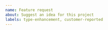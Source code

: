 ```yaml
---
name: Feature request
about: Suggest an idea for this project
labels: type-enhancement, customer-reported
---
```


<!-- What problem are you trying to solve? -->



<!-- Describe the solution you'd like -->

